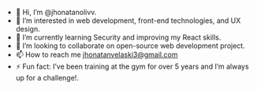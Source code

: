 - 👋 Hi, I’m @jhonatanolivv.
- 👀 I’m interested in web development, front-end technologies, and UX design.
- 🌱 I’m currently learning Security and improving my React skills.
- 💞️ I’m looking to collaborate on open-source web development project.
- 📫 How to reach me jhonatanvelaski3@gmail.com
- ⚡ Fun fact: I’ve been training at the gym for over 5 years and I’m always up for a challenge!.

<!---
jhonatanolivv/jhonatanolivv is a ✨ special ✨ repository because its `README.md` (this file) appears on your GitHub profile.
You can click the Preview link to take a look at your changes.
--->
